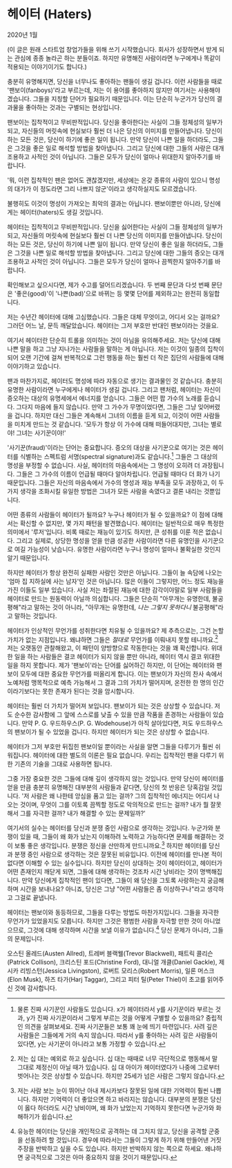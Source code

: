 # 헤이터 (Haters)

2020년 1월

(이 글은 원래 스타트업 창업가들을 위해 쓰기 시작했습니다. 회사가 성장하면서 받게 되는 관심에 종종 놀라곤 하는 분들이죠. 하지만 유명해진 사람이라면 누구에게나 똑같이 적용되는 이야기이기도 합니다.)

충분히 유명해지면, 당신을 너무나도 좋아하는 팬들이 생길 겁니다. 이런 사람들을 때로 '팬보이(fanboys)'라고 부르는데, 저는 이 용어를 좋아하지 않지만 여기서는 사용해야겠습니다. 그들을 지칭할 단어가 필요하기 때문입니다. 이는 단순히 누군가가 당신의 결과물을 좋아하는 것과는 구별되는 현상입니다.

팬보이는 집착적이고 무비판적입니다. 당신을 좋아한다는 사실이 그들 정체성의 일부가 되고, 자신들의 머릿속에 현실보다 훨씬 더 나은 당신의 이미지를 만들어냅니다. 당신이 하는 모든 것은, 당신이 하기에 좋은 일이 됩니다. 만약 당신이 나쁜 일을 하더라도, 그들은 그것을 좋은 일로 해석할 방법을 찾아냅니다. 그리고 당신에 대한 그들의 사랑은 대개 조용하고 사적인 것이 아닙니다. 그들은 모두가 당신이 얼마나 위대한지 알아주기를 바랍니다.

'뭐, 이런 집착적인 팬은 없어도 괜찮겠지만, 세상에는 온갖 종류의 사람이 있으니 명성의 대가가 이 정도라면 그리 나쁘지 않군'이라고 생각하실지도 모르겠습니다.

불행히도 이것이 명성이 가져오는 최악의 결과는 아닙니다. 팬보이뿐만 아니라, 당신에게는 헤이터(haters)도 생길 것입니다.

헤이터는 집착적이고 무비판적입니다. 당신을 싫어한다는 사실이 그들 정체성의 일부가 되고, 자신들의 머릿속에 현실보다 훨씬 더 나쁜 당신의 이미지를 만들어냅니다. 당신이 하는 모든 것은, 당신이 하기에 나쁜 일이 됩니다. 만약 당신이 좋은 일을 하더라도, 그들은 그것을 나쁜 일로 해석할 방법을 찾아냅니다. 그리고 당신에 대한 그들의 증오는 대개 조용하고 사적인 것이 아닙니다. 그들은 모두가 당신이 얼마나 끔찍한지 알아주기를 바랍니다.

확인해보고 싶으시다면, 제가 수고를 덜어드리겠습니다. 두 번째 문단과 다섯 번째 문단은 '좋은(good)'이 '나쁜(bad)'으로 바뀌는 등 몇몇 단어를 제외하고는 완전히 동일합니다.

저는 수년간 헤이터에 대해 고심했습니다. 그들은 대체 무엇이고, 어디서 오는 걸까요? 그러던 어느 날, 문득 깨달았습니다. 헤이터는 그저 부호만 반대인 팬보이라는 것을요.

여기서 헤이터란 단순히 트롤을 의미하는 것이 아님을 유의해주세요. 저는 당신에 대해 나쁜 말을 하고 그냥 지나가는 사람들을 말하는 게 아닙니다. 저는 이것이 일종의 집착이 되어 오랜 기간에 걸쳐 반복적으로 그런 행동을 하는 훨씬 더 작은 집단의 사람들에 대해 이야기하고 있습니다.

팬과 마찬가지로, 헤이터도 명성에 따라 자동으로 생기는 결과물인 것 같습니다. 충분히 유명한 사람이라면 누구에게나 헤이터가 생길 겁니다. 그리고 팬처럼, 헤이터는 자신이 증오하는 대상의 유명세에서 에너지를 얻습니다. 그들은 어떤 팝 가수의 노래를 듣습니다. 그다지 마음에 들지 않습니다. 만약 그 가수가 무명이었다면, 그들은 그냥 잊어버렸을 겁니다. 하지만 대신 그들은 계속해서 그녀의 이름을 듣게 되고, 이것이 어떤 사람들을 미치게 만드는 것 같습니다. '모두가 항상 이 가수에 대해 떠들어대지만, 그녀는 별로야! 그녀는 사기꾼이야!'

'사기꾼(fraud)'이라는 단어는 중요합니다. 증오의 대상을 사기꾼으로 여기는 것은 헤이터를 식별하는 스펙트럼 서명(spectral signature)과도 같습니다.[^1] 그들은 그 대상의 명성을 부정할 수 없습니다. 사실, 헤이터의 마음속에서는 그 명성이 오히려 더 과장됩니다. 그들은 그 가수의 이름이 언급될 때마다 알아차립니다. 언급될 때마다 더 화가 나기 때문입니다. 그들은 자신의 마음속에서 가수의 명성과 재능 부족을 모두 과장하고, 이 두 가지 생각을 조화시킬 유일한 방법은 그녀가 모든 사람을 속였다고 결론 내리는 것뿐입니다.

어떤 종류의 사람들이 헤이터가 될까요? 누구나 헤이터가 될 수 있을까요? 이 점에 대해서는 확신할 수 없지만, 몇 가지 패턴을 발견했습니다. 헤이터는 일반적으로 매우 특정한 의미에서 '루저'입니다. 비록 때로는 재능이 있기도 하지만, 큰 성취를 이룬 적은 없습니다. 그리고 실제로, 상당한 명성을 얻을 만큼 성공한 사람이라면 다른 유명인을 사기꾼으로 여길 가능성이 낮습니다. 유명한 사람이라면 누구나 명성이 얼마나 불확실한 것인지 알기 때문입니다.

하지만 헤이터가 항상 완전히 실패한 사람인 것만은 아닙니다. 그들이 늘 속담에 나오는 '엄마 집 지하실에 사는 남자'인 것은 아닙니다. 많은 이들이 그렇지만, 어느 정도 재능을 가진 이들도 일부 있습니다. 사실 저는 좌절된 재능에 대한 감각이야말로 일부 사람들을 헤이터로 만드는 원동력이 아닐까 의심합니다. 그들은 단순히 "아무개는 유명한데, 불공평해"라고 말하는 것이 아니라, "아무개는 유명한데, *나는 그렇지 못하다니* 불공평해"라고 말하는 것입니다.

헤이터가 인상적인 무언가를 성취한다면 치유될 수 있을까요? 제 추측으로는, 그건 논할 가치가 없는 지점입니다. 왜냐하면 그들은 *절대로* 무언가를 이뤄내지 못할 테니까요.[^2] 저는 오랫동안 관찰해왔고, 이 패턴이 양방향으로 작동한다는 것을 꽤 확신합니다. 위대한 일을 하는 사람들은 결코 헤이터가 되지 않을 뿐만 아니라, 헤이터 역시 결코 위대한 일을 하지 못합니다. 제가 '팬보이'라는 단어를 싫어하긴 하지만, 이 단어는 헤이터와 팬보이 모두에 대한 중요한 무언가를 떠올리게 합니다. 이는 팬보이가 자신의 찬사 속에서 노예처럼 맹목적으로 예측 가능해서 그 결과 그의 가치가 떨어지며, 온전한 한 명의 인간이라기보다는 못한 존재가 된다는 것을 암시합니다.

헤이터는 훨씬 더 가치가 떨어져 보입니다. 팬보이가 되는 것은 상상할 수 있습니다. 저도 순수한 감사함에 그 앞에 스스로를 낮출 수 있을 만큼 작품을 존경하는 사람들이 있습니다. 만약 P. G. 우드하우스(P. G. Wodehouse)가 아직 살아있다면, 저도 우드하우스의 팬보이가 될 수 있었을 겁니다. 하지만 헤이터가 되는 것은 상상할 수 없습니다.

헤이터가 그저 부호만 뒤집힌 팬보이일 뿐이라는 사실을 알면 그들을 다루기가 훨씬 쉬워집니다. 헤이터에 대한 별도의 이론은 필요 없습니다. 우리는 집착적인 팬을 다루기 위한 기존의 기술을 그대로 사용하면 됩니다.

그중 가장 중요한 것은 그들에 대해 깊이 생각하지 않는 것입니다. 만약 당신이 헤이터를 얻을 만큼 충분히 유명해진 대부분의 사람들과 같다면, 당신의 첫 반응은 당혹감일 것입니다. '저 사람은 왜 나한테 앙심을 품고 있는 걸까? 그의 집착적인 에너지는 어디서 나오는 것이며, 무엇이 그를 이토록 끔찍할 정도로 악의적으로 만드는 걸까? 내가 뭘 잘못해서 그를 자극한 걸까? 내가 해결할 수 있는 문제일까?'

여기서의 실수는 헤이터를 당신과 분쟁 중인 사람으로 생각하는 것입니다. 누군가와 분쟁이 있을 때, 그들이 왜 화가 났는지 이해하려 노력하고 가능하다면 문제를 해결하는 것이 보통 좋은 생각입니다. 분쟁은 정신을 산만하게 만드니까요.[^3] 하지만 헤이터를 당신과 분쟁 중인 사람으로 생각하는 것은 잘못된 비유입니다. 이전에 헤이터를 만나본 적이 없다면 이해할 수 있는 실수입니다. 하지만 당신이 상대하는 것이 헤이터이고, 헤이터가 어떤 존재인지 깨닫게 되면, 그들에 대해 생각하는 것조차 시간 낭비라는 것이 명백해집니다. 만약 당신에게 집착적인 팬이 있다면, 그들이 왜 당신을 그토록 사랑하는지 궁금해하며 시간을 보내나요? 아니죠, 당신은 그냥 "어떤 사람들은 좀 이상하구나"라고 생각하고 그걸로 끝냅니다.

헤이터는 팬보이와 동등하므로, 그들을 다루는 방법도 마찬가지입니다. 그들을 자극한 무언가가 있었을지도 모릅니다. 하지만 그것은 평범한 사람을 자극할 만한 것이 아니었으므로, 그것에 대해 생각하며 시간을 보낼 이유가 없습니다.[^4] 당신 문제가 아니라, 그들의 문제입니다.

오스틴 올레드(Austen Allred), 트레버 블랙웰(Trevor Blackwell), 패트릭 콜리슨(Patrick Collison), 크리스틴 포드(Christine Ford), 대니얼 개클(Daniel Gackle), 제시카 리빙스턴(Jessica Livingston), 로버트 모리스(Robert Morris), 일론 머스크(Elon Musk), 하즈 타가(Harj Taggar), 그리고 피터 틸(Peter Thiel)이 초고를 읽어주신 것에 감사합니다.

[^1]: 물론 진짜 사기꾼인 사람들도 있습니다. x가 헤이터라서 y를 사기꾼이라 부르는 것과, y가 진짜 사기꾼이라서 그렇게 부르는 것을 어떻게 구별할 수 있을까요? 중립적인 의견을 살펴보세요. 진짜 사기꾼들은 보통 꽤 눈에 띄기 마련입니다. 사려 깊은 사람들은 그들에게 거의 속지 않습니다. 따라서 y를 좋아하는 사려 깊은 사람들이 있다면, y는 사기꾼이 아니라고 보통 가정할 수 있습니다.

[^2]: 저는 십 대는 예외로 하고 싶습니다. 십 대는 때때로 너무 극단적으로 행동해서 말 그대로 제정신이 아닐 때가 있습니다. 십 대 아이가 헤이터였다가 나중에 그로부터 벗어나는 것은 상상할 수 있습니다. 하지만 25세가 넘은 사람은 그렇지 않습니다.

[^3]: 저는 사람 보는 눈이 뛰어난 아내 제시카보다 잘못된 일에 대한 기억력이 훨씬 나쁩니다. 하지만 기억력이 더 좋았으면 하고 바라지는 않습니다. 대부분의 분쟁은 당신이 옳다 하더라도 시간 낭비이며, 왜 화가 났었는지 기억하지 못한다면 누군가와 화해하기가 쉽습니다.

[^4]: 유능한 헤이터는 당신을 개인적으로 공격하는 데 그치지 않고, 당신을 공격할 군중을 선동하려 할 것입니다. 경우에 따라서는 그들이 그렇게 하기 위해 만들어낸 거짓 주장을 반박하고 싶을 수도 있습니다. 하지만 반박하지 않는 쪽으로 하세요. 왜냐하면 궁극적으로 그것은 아마 중요하지 않을 것이기 때문입니다.